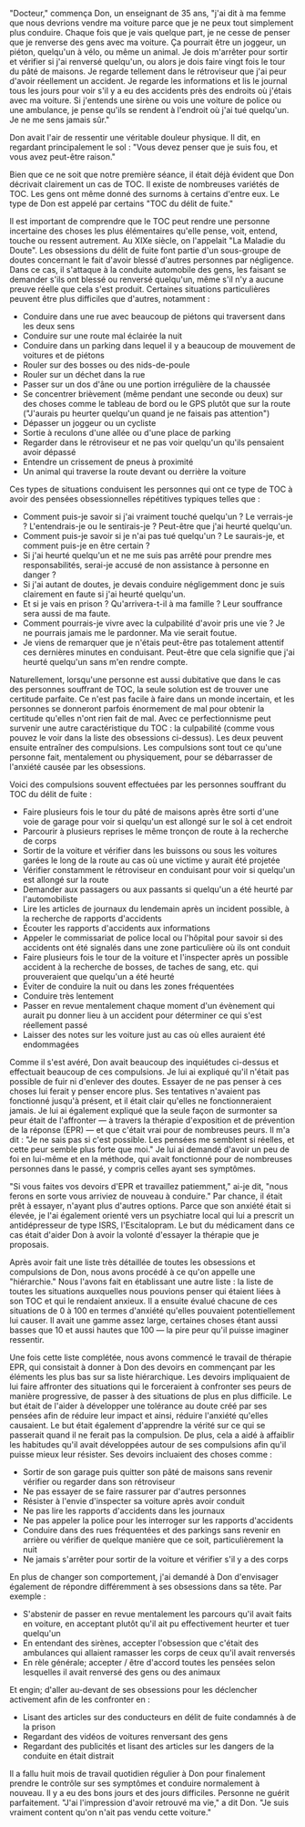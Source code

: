 "Docteur," commença Don, un enseignant de 35 ans, "j'ai dit à ma femme que nous devrions vendre ma voiture parce que je ne peux tout simplement plus conduire. Chaque fois que je vais quelque part, je ne cesse de penser que je renverse des gens avec ma voiture. Ça pourrait être un joggeur, un piéton, quelqu'un à vélo, ou même un animal. Je dois m'arrêter pour sortir et vérifier si j'ai renversé quelqu'un, ou alors je dois faire vingt fois le tour du pâté de maisons. Je regarde tellement dans le rétroviseur que j'ai peur d'avoir réellement un accident. Je regarde les informations et lis le journal tous les jours pour voir s'il y a eu des accidents près des endroits où j'étais avec ma voiture. Si j'entends une sirène ou vois une voiture de police ou une ambulance, je pense qu'ils se rendent à l'endroit où j'ai tué quelqu'un. Je ne me sens jamais sûr."

Don avait l'air de ressentir une véritable douleur physique. Il dit, en regardant principalement le sol : "Vous devez penser que je suis fou, et vous avez peut-être raison."

Bien que ce ne soit que notre première séance, il était déjà évident que Don décrivait clairement un cas de TOC. Il existe de nombreuses variétés de TOC. Les gens ont même donné des surnoms à certains d'entre eux. Le type de Don est appelé par certains "TOC du délit de fuite."

Il est important de comprendre que le TOC peut rendre une personne incertaine des choses les plus élémentaires qu'elle pense, voit, entend, touche ou ressent autrement. Au XIXe siècle, on l'appelait "La Maladie du Doute". Les obsessions du délit de fuite font partie d'un sous-groupe de doutes concernant le fait d'avoir blessé d'autres personnes par négligence. Dans ce cas, il s'attaque à la conduite automobile des gens, les faisant se demander s'ils ont blessé ou renversé quelqu'un, même s'il n'y a aucune preuve réelle que cela s'est produit. Certaines situations particulières peuvent être plus difficiles que d'autres, notamment :

- Conduire dans une rue avec beaucoup de piétons qui traversent dans les deux sens
- Conduire sur une route mal éclairée la nuit
- Conduire dans un parking dans lequel il y a beaucoup de mouvement de voitures et de piétons
- Rouler sur des bosses ou des nids-de-poule
- Rouler sur un déchet dans la rue
- Passer sur un dos d'âne ou une portion irrégulière de la chaussée
- Se concentrer brièvement (même pendant une seconde ou deux) sur des choses comme le tableau de bord ou le GPS plutôt que sur la route ("J'aurais pu heurter quelqu'un quand je ne faisais pas attention")
- Dépasser un joggeur ou un cycliste
- Sortie à reculons d'une allée ou d'une place de parking
- Regarder dans le rétroviseur et ne pas voir quelqu'un qu'ils pensaient avoir dépassé
- Entendre un crissement de pneus à proximité
- Un animal qui traverse la route devant ou derrière la voiture

Ces types de situations conduisent les personnes qui ont ce type de TOC à avoir des pensées obsessionnelles répétitives typiques telles que :

- Comment puis-je savoir si j'ai vraiment touché quelqu'un ? Le verrais-je ? L'entendrais-je ou le sentirais-je ? Peut-être que j'ai heurté quelqu'un.
- Comment puis-je savoir si je n'ai pas tué quelqu'un ? Le saurais-je, et comment puis-je en être certain ?
- Si j'ai heurté quelqu'un et ne me suis pas arrêté pour prendre mes responsabilités, serai-je accusé de non assistance à personne en danger ?
- Si j'ai autant de doutes, je devais conduire négligemment donc je suis clairement en faute si j'ai heurté quelqu'un.
- Et si je vais en prison ? Qu'arrivera-t-il à ma famille ? Leur souffrance sera aussi de ma faute.
- Comment pourrais-je vivre avec la culpabilité d'avoir pris une vie ? Je ne pourrais jamais me le pardonner. Ma vie serait foutue.
- Je viens de remarquer que je n'étais peut-être pas totalement attentif ces dernières minutes en conduisant. Peut-être que cela signifie que j'ai heurté quelqu'un sans m'en rendre compte.

Naturellement, lorsqu'une personne est aussi dubitative que dans le cas des personnes souffrant de TOC, la seule solution est de trouver une certitude parfaite. Ce n'est pas facile à faire dans un monde incertain, et les personnes se donneront parfois énormement de mal pour obtenir la certitude qu'elles n'ont rien fait de mal. Avec ce perfectionnisme peut survenir une autre caractéristique du TOC : la culpabilité (comme vous pouvez le voir dans la liste des obsessions ci-dessus). Les deux peuvent ensuite entraîner des compulsions. Les compulsions sont tout ce qu'une personne fait, mentalement ou physiquement, pour se débarrasser de l'anxiété causée par les obsessions.

Voici des compulsions souvent effectuées par les personnes souffrant du TOC du délit de fuite :

- Faire plusieurs fois le tour du pâté de maisons après être sorti d'une voie de garage pour voir si quelqu'un est allongé sur le sol à cet endroit
- Parcourir à plusieurs reprises le même tronçon de route à la recherche de corps
- Sortir de la voiture et vérifier dans les buissons ou sous les voitures garées le long de la route au cas où une victime y aurait été projetée
- Vérifier constamment le rétroviseur en conduisant pour voir si quelqu'un est allongé sur la route
- Demander aux passagers ou aux passants si quelqu'un a été heurté par l'automobiliste
- Lire les articles de journaux du lendemain après un incident possible, à la recherche de rapports d'accidents
- Écouter les rapports d'accidents aux informations
- Appeler le commissariat de police local ou l'hôpital pour savoir si des accidents ont été signalés dans une zone particulière où ils ont conduit
- Faire plusieurs fois le tour de la voiture et l'inspecter après un possible accident à la recherche de bosses, de taches de sang, etc. qui prouveraient que quelqu'un a été heurté
- Éviter de conduire la nuit ou dans les zones fréquentées
- Conduire très lentement
- Passer en revue mentalement chaque moment d'un évènement qui aurait pu donner lieu à un accident pour déterminer ce qui s'est réellement passé
- Laisser des notes sur les voiture just au cas où elles auraient été endommagées

Comme il s'est avéré, Don avait beaucoup des inquiétudes ci-dessus et effectuait beaucoup de ces compulsions. Je lui ai expliqué qu'il n'était pas possible de fuir ni d'enlever des doutes. Essayer de ne pas penser à ces choses lui ferait y penser encore plus. Ses tentatives n'avaient pas fonctionné jusqu'à présent, et il était clair qu'elles ne fonctionneraient jamais. Je lui ai également expliqué que la seule façon de surmonter sa peur était de l'affronter — à travers la thérapie d'exposition et de prévention de la réponse (EPR) — et que c'était vrai pour de nombreuses peurs. Il m'a dit : "Je ne sais pas si c'est possible. Les pensées me semblent si réelles, et cette peur semble plus forte que moi." Je lui ai demandé d'avoir un peu de foi en lui-même et en la méthode, qui avait fonctionné pour de nombreuses personnes dans le passé, y compris celles ayant ses symptômes.

"Si vous faites vos devoirs d'EPR et travaillez patiemment," ai-je dit, "nous ferons en sorte vous arriviez de nouveau à conduire." Par chance, il était prêt à essayer, n'ayant plus d'autres options. Parce que son anxiété était si élevée, je l'ai également orienté vers un psychiatre local qui lui a prescrit un antidépresseur de type ISRS, l'Escitalopram. Le but du médicament dans ce cas était d'aider Don à avoir la volonté d'essayer la thérapie que je proposais.

Après avoir fait une liste très détaillée de toutes les obsessions et compulsions de Don, nous avons procédé à ce qu'on appelle une "hiérarchie." Nous l'avons fait en établissant une autre liste : la liste de toutes les situations auxquelles nous pouvions penser qui étaient liées à son TOC et qui le rendaient anxieux. Il a ensuite évalué chacune de ces situations de 0 à 100 en termes d'anxiété qu'elles pouvaient potentiellement lui causer. Il avait une gamme assez large, certaines choses étant aussi basses que 10 et aussi hautes que 100 — la pire peur qu'il puisse imaginer ressentir.

Une fois cette liste complétée, nous avons commencé le travail de thérapie EPR, qui consistait à donner à Don des devoirs en commençant par les éléments les plus bas sur sa liste hiérarchique. Les devoirs impliquaient de lui faire affronter des situations qui le forceraient à confronter ses peurs de manière progressive, de passer à des situations de plus en plus difficile. Le but était de l'aider à développer une tolérance au doute créé par ses pensées afin de réduire leur impact et ainsi, réduire l'anxiété qu'elles causaient. Le but était également d'apprendre la vérité sur ce qui se passerait quand il ne ferait pas la compulsion. De plus, cela a aidé à affaiblir les habitudes qu'il avait développées autour de ses compulsions afin qu'il puisse mieux leur résister. Ses devoirs incluaient des choses comme :

- Sortir de son garage puis quitter son pâté de maisons sans revenir vérifier ou regarder dans son rétroviseur
- Ne pas essayer de se faire rassurer par d'autres personnes
- Résister à l'envie d'inspecter sa voiture après avoir conduit
- Ne pas lire les rapports d'accidents dans les journaux
- Ne pas appeler la police pour les interroger sur les rapports d'accidents
- Conduire dans des rues fréquentées et des parkings sans revenir en arrière ou vérifier de quelque manière que ce soit, particulièrement la nuit
- Ne jamais s'arrêter pour sortir de la voiture et vérifier s'il y a des corps

En plus de changer son comportement, j'ai demandé à Don d'envisager également de répondre différemment à ses obsessions dans sa tête. Par exemple :

- S'abstenir de passer en revue mentalement les parcours qu'il avait faits en voiture, en acceptant plutôt qu'il ait pu effectivement heurter et tuer quelqu'un
- En entendant des sirènes, accepter l'obsession que c'était des ambulances qui allaient ramasser les corps de ceux qu'il avait renversés
- En rèle générale; accepter / être d'accord toutes les pensées selon lesquelles il avait renversé des gens ou des animaux

Et engin; d'aller au-devant de ses obsessions pour les déclencher activement afin de les confronter en :

- Lisant des articles sur des conducteurs en délit de fuite condamnés à de la prison
- Regardant des vidéos de voitures renversant des gens
- Regardant des publicités et lisant des articles sur les dangers de la conduite en était distrait

Il a fallu huit mois de travail quotidien régulier à Don pour finalement prendre le contrôle sur ses symptômes et conduire normalement à nouveau. Il y a eu des bons jours et des jours difficiles. Personne ne guérit parfaitement. "J'ai l'impression d'avoir retrouvé ma vie," a dit Don. "Je suis vraiment content qu'on n'ait pas vendu cette voiture."
